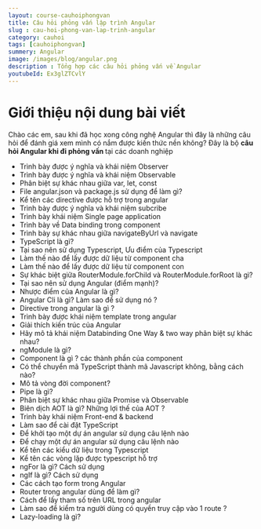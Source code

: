 ```yaml
---
layout: course-cauhoiphongvan
title: Câu hỏi phỏng vấn lập trình Angular  
slug : cau-hoi-phong-van-lap-trinh-angular
category: cauhoi
tags: [cauhoiphongvan]
summery: Angular
image: /images/blog/angular.png
description : Tổng hợp các câu hỏi phỏng vấn về Angular
youtubeId: Ex3glZTCvlY
---
```


# **Giới thiệu nội dung bài viết**

Chào các em, sau khi đã học xong công nghệ Angular thì đây là những câu hỏi để đánh giá xem mình có nắm được kiến thức nền không? Đây là bộ <b>câu hỏi Angular khi đi phỏng vấn </b> tại các doanh nghiệp

- Trình bày được ý nghĩa và khái niệm Observer
- Trình bày được ý nghĩa và khái niệm Observable
- Phân biệt sự khác nhau giữa var, let, const
- File angular.json và package.js sử dụng để làm gì?
- Kể tên các directive được hỗ trợ trong angular
- Trình bày được ý nghĩa và khái niệm subcribe
- Trình bày khái niệm Single page application
- Trình bày về Data binding trong component
- Trình bày sự khác nhau giữa navigateByUrl và navigate
- TypeScript là gì?
- Tại sao nên sử dụng Typescript, Ưu điểm của Typescript
- Làm thế nào để lấy được dữ liệu từ component cha
- Làm thế nào để lấy được dữ liệu từ component con
- Sự khác biệt giữa RouterModule.forChild và RouterModule.forRoot là gì?
- Tại sao nên sử dụng Angular (điểm mạnh)?
- Nhược điểm của Angular là gì?
- Angular Cli là gì? Làm sao để sử dụng nó ?
- Directive trong angular là gì ?
- Trình bày được khái niệm template trong angular
- Giải thích kiến trúc của Angular
- Hãy mô tả khái niệm Databinding One Way & two way phân biệt sự khác nhau?
- ngModule là gì?
- Component là gì ? các thành phần của component
- Có thể chuyển mã TypeScript thành mã Javascript không, bằng cách nào?
- Mô tả vòng đời component?
- Pipe là gì?
- Phân biệt sự khác nhau giữa Promise và Observable
- Biên dịch AOT là gì? Những lợi thế của AOT ?
- Trình bày khái niệm Front-end & backend
- Làm sao để cài đặt TypeScript
- Để khởi tạo một dự án angular sử dụng câu lệnh nào
- Để chạy một dự án angular sử dụng câu lệnh nào
- Kể tên các kiểu dữ liệu trong Typescript
- Kể tên các vòng lặp được typescript hỗ trợ
- ngFor là gì? Cách sử dụng
- ngIf là gì? Cách sử dụng
- Các cách tạo form trong Angular
- Router trong angular dùng để làm gì?
- Cách để lấy tham số trên URL trong angular
- Làm sao để kiểm tra người dùng có quyền truy cập vào 1 route ?
- Lazy-loading là gì?
